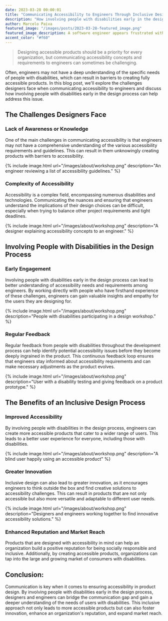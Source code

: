 ```yaml
---
date: 2023-03-28 00:00:01
title: "Communicating Accessibility to Engineers Through Inclusive Design"
description: "How involving people with disabilities early in the design process can lead to more accessible products"
author: Marcelo Paiva
featured_image: "/images/posts/2023-03-28-featured_image.png"
featured_image_description: A software engineer appears frustrated with a product designer due to the lack of clear accessibility guidelines in the design deliverables.
accent_color: "#f60"
---
```


<blockquote class="accent"> Designing accessible products should be a priority for every organization, but communicating accessibility concepts and requirements to engineers can sometimes be challenging.
</blockquote>

Often, engineers may not have a deep understanding of the specific needs of people with disabilities, which can result in barriers to creating fully accessible products. In this blog post, we'll explore the challenges designers face when communicating accessibility to engineers and discuss how involving people with disabilities early in the design process can help address this issue.

## The Challenges Designers Face

### Lack of Awareness or Knowledge

One of the main challenges in communicating accessibility is that engineers may not have a comprehensive understanding of the various accessibility requirements and guidelines. This can result in them unknowingly creating products with barriers to accessibility.

{% include image.html
url="/images/about/workshop.png"
description="An engineer reviewing a list of accessibility guidelines."
%}

### Complexity of Accessibility

Accessibility is a complex field, encompassing numerous disabilities and technologies. Communicating the nuances and ensuring that engineers understand the implications of their design choices can be difficult, especially when trying to balance other project requirements and tight deadlines.

{% include image.html
url="/images/about/workshop.png"
description="A designer explaining accessibility concepts to an engineer."
%}

## Involving People with Disabilities in the Design Process

### Early Engagement

Involving people with disabilities early in the design process can lead to better understanding of accessibility needs and requirements among engineers. By working directly with people who have firsthand experience of these challenges, engineers can gain valuable insights and empathy for the users they are designing for.

{% include image.html
url="/images/about/workshop.png"
description="People with disabilities participating in a design workshop."
%}

### Regular Feedback

Regular feedback from people with disabilities throughout the development process can help identify potential accessibility issues before they become deeply ingrained in the product. This continuous feedback loop ensures that engineers stay informed about accessibility requirements and can make necessary adjustments as the product evolves.

{% include image.html
url="/images/about/workshop.png"
description="User with a disability testing and giving feedback on a product prototype."
%}

## The Benefits of an Inclusive Design Process

### Improved Accessibility

By involving people with disabilities in the design process, engineers can create more accessible products that cater to a wider range of users. This leads to a better user experience for everyone, including those with disabilities.

{% include image.html
url="/images/about/workshop.png"
description="A blind user happily using an accessible product"
%}

### Greater Innovation

Inclusive design can also lead to greater innovation, as it encourages engineers to think outside the box and find creative solutions to accessibility challenges. This can result in products that are not only accessible but also more versatile and adaptable to different user needs.

{% include image.html
url="/images/about/workshop.png"
description="Designers and engineers working together to find innovative accessibility solutions."
%}

### Enhanced Reputation and Market Reach

Products that are designed with accessibility in mind can help an organization build a positive reputation for being socially responsible and inclusive. Additionally, by creating accessible products, organizations can tap into the large and growing market of consumers with disabilities.

## Conclusion:

Communication is key when it comes to ensuring accessibility in product design. By involving people with disabilities early in the design process, designers and engineers can bridge the communication gap and gain a deeper understanding of the needs of users with disabilities. This inclusive approach not only leads to more accessible products but can also foster innovation, enhance an organization's reputation, and expand market reach.
